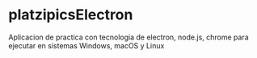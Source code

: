 # platzipicsElectron
Aplicacion de practica con tecnologia de electron, node.js, chrome para ejecutar en sistemas Windows, macOS y Linux
